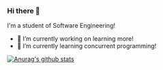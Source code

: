 ### Hi there 👋

I'm a student of Software Engineering! 
- 🔭 I’m currently working on learning more!
- 🌱 I’m currently learning concurrent programming! 

<!--
**RockLee444/RockLee444** is a ✨ _special_ ✨ repository because its `README.md` (this file) appears on your GitHub profile.

Here are some ideas to get you started:

- 🔭 I’m currently working on ...
- 🌱 I’m currently learning ...
- 👯 I’m looking to collaborate on ...
- 🤔 I’m looking for help with ...
- 💬 Ask me about ...
- 📫 How to reach me: ...
- 😄 Pronouns: ...
- ⚡ Fun fact: ...
-->

[![Anurag's github stats](https://github-readme-stats.vercel.app/api?username=RockLee444&show_icons=true&theme=tokyonight)](https://github.com/anuraghazra/github-readme-stats)

